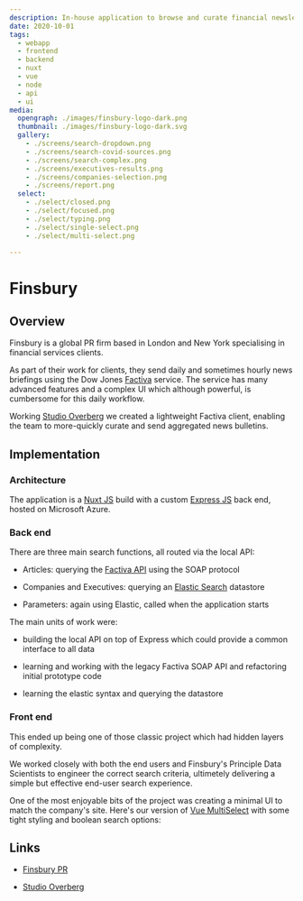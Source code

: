 ```yaml
---
description: In-house application to browse and curate financial newsletters
date: 2020-10-01
tags:
  - webapp
  - frontend
  - backend
  - nuxt
  - vue
  - node
  - api
  - ui
media:
  opengraph: ./images/finsbury-logo-dark.png
  thumbnail: ./images/finsbury-logo-dark.svg
  gallery:
    - ./screens/search-dropdown.png
    - ./screens/search-covid-sources.png
    - ./screens/search-complex.png
    - ./screens/executives-results.png
    - ./screens/companies-selection.png
    - ./screens/report.png
  select:
    - ./select/closed.png
    - ./select/focused.png
    - ./select/typing.png
    - ./select/single-select.png
    - ./select/multi-select.png

---
```


# Finsbury

## Overview

Finsbury is a global PR firm based in London and New York specialising in financial services clients.

As part of their work for clients, they send daily and sometimes hourly news briefings using the Dow Jones [Factiva](https://professional.dowjones.com/factiva/) service. The service has many advanced features and a complex UI which although powerful, is cumbersome for this daily workflow.

Working [Studio Overberg](https://www.studio-overberg.com/) we created a lightweight Factiva client, enabling the team to more-quickly curate and send aggregated news bulletins.

## Implementation

### Architecture

The application is a [Nuxt JS](https://nuxtjs.org/) build with a custom [Express JS](https://expressjs.com/) back end, hosted on Microsoft Azure.

### Back end

There are three main search functions, all routed via the local API:

- Articles: querying the [Factiva API](https://www.factiva.com/CP_Developer/ProductHelp/FDK/FDK33/) using the SOAP protocol

- Companies and Executives: querying an [Elastic Search](https://www.elastic.co/) datastore
- Parameters: again using Elastic, called when the application starts

The main units of work were:

- building the local API on top of Express which could provide a common interface to all data

- learning and working with the legacy Factiva SOAP API and refactoring initial prototype code
- learning the elastic syntax and querying the datastore

### Front end

This ended up being one of those classic project which had hidden layers of complexity.

We worked closely with both the end users and Finsbury's Principle Data Scientists to engineer the correct search criteria, ultimetely delivering a simple but effective end-user search experience.

One of the most enjoyable bits of the project was creating a minimal UI to match the company's site. Here's our version of [Vue MultiSelect](https://vue-multiselect.js.org/) with some tight styling and boolean search options:

<MediaGallery media="select" class="bordered" />

## Links

- [Finsbury PR](https://finsbury.com)

- [Studio Overberg](https://www.studio-overberg.com/)
